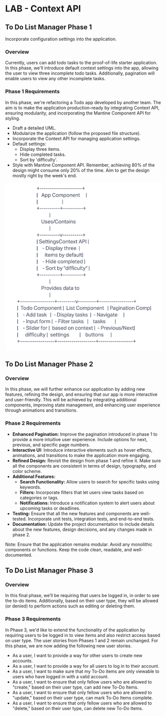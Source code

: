 # LAB - Context API

## To Do List Manager Phase 1

Incorporate configuration settings into the application.

### Overview

Currently, users can add todo tasks to the proof-of-life starter application. In this phase, we'll introduce default context settings into the app, allowing the user to view three incomplete todo tasks. Additionally, pagination will enable users to view any other incomplete tasks.

### Phase 1 Requirements

In this phase, we're refactoring a Todo app developed by another team. The aim is to make the application production-ready by integrating Context API, ensuring modularity, and incorporating the Mantine Component API for styling.

- Draft a detailed UML.
- Modularize the application (follow the proposed file structure).
- Incorporate the Context API for managing application settings.
- Default settings:
  - Display three items.
  - Hide completed tasks.
  - Sort by 'difficulty'.
- Style with Mantine Component API. Remember, achieving 80% of the design might consume only 20% of the time. Aim to get the design mostly right by the week's end.

![UML](uml.png)

## To Do List Manager Phase 2

### Overview

In this phase, we will further enhance our application by adding new features, refining the design, and ensuring that our app is more interactive and user-friendly. This will be achieved by integrating additional components, improving state management, and enhancing user experience through animations and transitions.

### Phase 2 Requirements

- **Enhanced Pagination:** Improve the pagination introduced in phase 1 to provide a more intuitive user experience. Include options for next, previous, and specific page numbers.
- **Interactive UI:** Introduce interactive elements such as hover effects, animations, and transitions to make the application more engaging.
- **Refined Design:** Revisit the design from phase 1 and refine it. Make sure all the components are consistent in terms of design, typography, and color scheme.
- **Additional Features:**
  - **Search Functionality:** Allow users to search for specific tasks using keywords.
  - **Filters:** Incorporate filters that let users view tasks based on categories or tags.
  - **Notifications:** Introduce a notification system to alert users about upcoming tasks or deadlines.
- **Testing:** Ensure that all the new features and components are well-tested. Incorporate unit tests, integration tests, and end-to-end tests.
- **Documentation:** Update the project documentation to include details about the new features, design decisions, and any changes made in phase 2.

Note: Ensure that the application remains modular. Avoid any monolithic components or functions. Keep the code clean, readable, and well-documented.

## To Do List Manager Phase 3

### Overview

In this final phase, we’ll be requiring that users be logged in, in order to see the to-do items. Additionally, based on their user type, they will be allowed (or denied) to perform actions such as editing or deleting them.

### Phase 3 Requirements

In Phase 3, we'd like to extend the functionality of the application by requiring users to be logged in to view items and also restrict access based on user type. The user stories from Phases 1 and 2 remain unchanged. For this phase, we are now adding the following new user stories.

- As a user, I want to provide a way for other users to create new accounts.
- As a user, I want to provide a way for all users to log in to their account.
- As a user, I want to make sure that my To-Do items are only viewable to users who have logged in with a valid account.
- As a user, I want to ensure that only fellow users who are allowed to "create," based on their user type, can add new To-Do Items.
- As a user, I want to ensure that only fellow users who are allowed to "update," based on their user type, can mark To-Do Items complete.
- As a user, I want to ensure that only fellow users who are allowed to "delete," based on their user type, can delete new To-Do Items.
